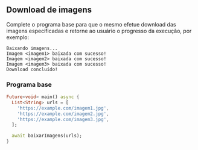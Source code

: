 ## Download de imagens

Complete o programa base para que o mesmo efetue download das imagens especificadas e retorne ao usuário o progresso
da execução, por exemplo:

```
Baixando imagens...  
Imagem <imagem1> baixada com sucesso!  
Imagem <imagem2> baixada com sucesso!  
Imagem <imagem3> baixada com sucesso!  
Download concluído!
```

### Programa base

```dart
Future<void> main() async {
  List<String> urls = [
    'https://example.com/imagem1.jpg',
    'https://example.com/imagem2.jpg',
    'https://example.com/imagem3.jpg',
  ];

  await baixarImagens(urls);
}
```